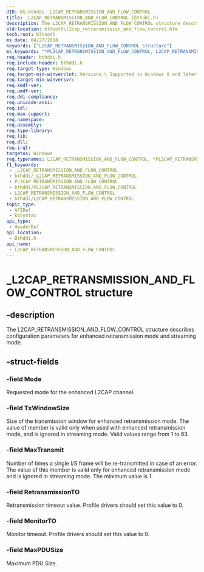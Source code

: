 ```yaml
---
UID: NS:bthddi._L2CAP_RETRANSMISSION_AND_FLOW_CONTROL
title: _L2CAP_RETRANSMISSION_AND_FLOW_CONTROL (bthddi.h)
description: The L2CAP_RETRANSMISSION_AND_FLOW_CONTROL structure describes configuration parameters for enhanced retransmission mode and streaming mode.
old-location: bltooth\l2cap_retransmission_and_flow_control.htm
tech.root: bltooth
ms.date: 04/27/2018
keywords: ["L2CAP_RETRANSMISSION_AND_FLOW_CONTROL structure"]
ms.keywords: "*PL2CAP_RETRANSMISSION_AND_FLOW_CONTROL, L2CAP_RETRANSMISSION_AND_FLOW_CONTROL, L2CAP_RETRANSMISSION_AND_FLOW_CONTROL structure [Bluetooth Devices], PL2CAP_RETRANSMISSION_AND_FLOW_CONTROL, PL2CAP_RETRANSMISSION_AND_FLOW_CONTROL structure pointer [Bluetooth Devices], _L2CAP_RETRANSMISSION_AND_FLOW_CONTROL, bltooth.l2cap_retransmission_and_flow_control, bthddi/L2CAP_RETRANSMISSION_AND_FLOW_CONTROL, bthddi/PL2CAP_RETRANSMISSION_AND_FLOW_CONTROL"
req.header: bthddi.h
req.include-header: Bthddi.h
req.target-type: Windows
req.target-min-winverclnt: Versions:\_Supported in Windows 8 and later versions of Windows
req.target-min-winversvr: 
req.kmdf-ver: 
req.umdf-ver: 
req.ddi-compliance: 
req.unicode-ansi: 
req.idl: 
req.max-support: 
req.namespace: 
req.assembly: 
req.type-library: 
req.lib: 
req.dll: 
req.irql: 
targetos: Windows
req.typenames: L2CAP_RETRANSMISSION_AND_FLOW_CONTROL, *PL2CAP_RETRANSMISSION_AND_FLOW_CONTROL
f1_keywords:
 - _L2CAP_RETRANSMISSION_AND_FLOW_CONTROL
 - bthddi/_L2CAP_RETRANSMISSION_AND_FLOW_CONTROL
 - PL2CAP_RETRANSMISSION_AND_FLOW_CONTROL
 - bthddi/PL2CAP_RETRANSMISSION_AND_FLOW_CONTROL
 - L2CAP_RETRANSMISSION_AND_FLOW_CONTROL
 - bthddi/L2CAP_RETRANSMISSION_AND_FLOW_CONTROL
topic_type:
 - APIRef
 - kbSyntax
api_type:
 - HeaderDef
api_location:
 - Bthddi.h
api_name:
 - L2CAP_RETRANSMISSION_AND_FLOW_CONTROL
---
```


# _L2CAP_RETRANSMISSION_AND_FLOW_CONTROL structure


## -description

The L2CAP_RETRANSMISSION_AND_FLOW_CONTROL structure describes configuration parameters for enhanced retransmission mode and streaming mode.

## -struct-fields

### -field Mode

Requested mode for the enhanced L2CAP channel.

### -field TxWindowSize

Size of the transmission window for enhanced retransmission mode. The value of member is valid only when used with enhanced retransmission mode, and is ignored in streaming mode. Valid values range from 1 to 63.

### -field MaxTransmit

Number of times a single I/S frame will be re-transmitted in case of an error. The value of this member is valid only for enhanced retransmission mode and is ignored in streaming mode. The minimum value is 1.

### -field RetransmissionTO

Retransmission timeout value. Profile drivers should set this value to 0.

### -field MonitorTO

Monitor timeout. Profile drivers should set this value to 0.

### -field MaxPDUSize

Maximum PDU Size.

